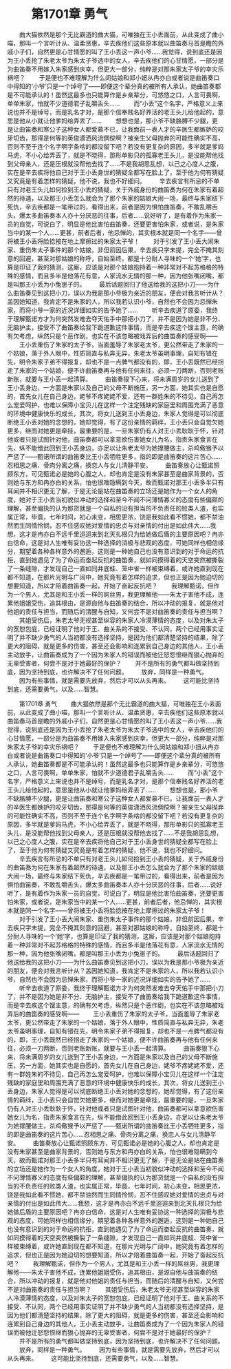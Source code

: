 # 　　第1701章 勇气
　　曲大猫依然是那个无比霸道的曲大猫，可唯独在王小丢面前，从此变成了曲小喵，那叫一个言听计从、温柔贤惠，辛去疾他们这些原本就以曲笛奏马首是瞻的外戚小子们，自然更是心甘情愿的叫了王小丢这一声小爷……我觉得，说到底还是因为王小丢抢了朱老太爷为朱太子爷选中的女人，辛去疾他们的心甘情愿，一部分是为曲笛奏不用嫁入朱家感到庆幸，但更大一部分，纯粹是对那朱家太子爷的幸灾乐祸吧？
　　于是便也不难理解为什么闵姑娘和郑小妞从冉亦白或者说是曲笛奏口中得知的‘小爷’只是一个绰号了——即便这个辈分真的被所有人承认，她曲笛奏都是不可能承认的！虽然这最多也只能算作是乡亲辈分，可悠悠之口，人言可畏啊，单单朱家，怕就不少道德君子乱嚼舌头……
　　而“小丢”这个名字，严格意义上来说也并不是绰号，而是乳名才对，是那个信奉贱名好养活的老王头儿给他起的，意思是他从小就让他爹妈给弄丢了……
　　想想也是，那小爷不缺胳膊不少腿，更是让曲笛奏和寒公子这种女人都爱慕不已，让我面前一表人才的辛医生都嫉妒的咬牙切齿，那得是何等的英俊潇洒风流倜傥啊？被亲生父母抛弃的可能性确实不高，否则不至于连个名字啊字条啥的都没留下吧？若没有更复杂的原因，多半就是爹妈马虎，不小心给弄丢了，就是不晓得，那形单影只的孤寡老王头儿，是没能帮他找到父母亲人，还是压根就没帮他去找了……不是我胡思乱想，以己之心度人之腹，实在是辛去疾将他自己对于王小丢身世的猜疑全都写在脸上了，至于他为何有猜疑又究竟是有着怎样的猜疑，他不说，我也不好细问。
　　辛去疾言有所忌的不单只有对老王头儿如何捡到王小丢的猜疑，关于外戚身份的曲笛奏为何在朱家有着超然的待遇，以及那王小丢怎么就会为了那个朱家的姑娘大闹一场，最终与朱家结下死仇，辛去疾都是一笔带过的，看得出来，前者是因为惧怕曲笛奏，不敢乱嚼舌头，爆太多曲笛奏本人亦十分厌恶的往事，后者……说好听了，是有着作为朱家一员的自觉，可说白了，明显是他比害怕曲笛奏，还要更害怕朱家，或者说，是朱家当中的某一个人……更甚，前者后者，他忌惮的，其实根本就是同一个名字——曾将被王小丢将脸捻按在地上摩擦过的朱家太子爷！
　　对于引发了王小丢大闹朱家、重伤朱太子事件的那个姑娘，非但前因后果，辛去疾只字未提，完全不掩其刻意的回避，甚至对那姑娘的称呼，自始至终，都是十分耐人寻味的一个‘她’字，也算是印证了我的猜测，这厮，应该是对那个姑娘抱持着一种非常对不起苏格格的特殊的感情，而且多半是他落花有意，人家流水无情的那一种，因为他张嘴闭嘴，都是叫那王小丢为小兔崽子的。
　　最后话题回归了他送给我的这把小刀——为什么曲笛奏见到这把小刀，误以为我是那小爷极为亲近的朋友，便会对我言听计从？盖因她知道，我肯定不是朱家的人，所以我若认识小爷，自然也不会因为忌惮朱家，而将小爷一家的近况详细如实的告予她了……
　　听辛去疾道了原委，我终于理解甄诺方才为何突然发难去夺天佑手中那把小刀了，并不是因为她是非不分、无脑护主，接受不了曲笛奏给我下跪道歉这件事情，而是辛去疾这个馊主意，的确有欠考虑，纵然只是个恶作剧，也实在不该忽略被戏弄后的曲笛奏的感受啊——
　　王小丢重伤了朱家的太子爷，当面羞辱了朱家老太爷，更公然带走了朱家的一个姑娘，落于外人眼中，性质简直与私奔无异，朱老太爷虽明事理，自知有错在先，明令朱家子弟不得报复，却也不是一点脾气都没有的，即，王小丢既然已经拐走了朱家的一个姑娘，便不许曲笛奏再与他有任何来往，必须一刀两断，否则老账新账，就要与王小丢一起清算。
　　曲笛奏狠下心来，将未满周岁的女儿送到了王小丢身边，一方面是朱家以及自己的父母不断施压，另一方面，她其实也是自愿的，首先女儿在自己身边，姥爷不疼姥姥不爱，还有一群姓朱的不待见，自己再怎么宠爱呵护，也难以保障小宝贝儿在这样一个注定残缺的家庭里和周围充满了恶意的环境中健康快乐的成长，其次，将女儿送到王小丢身边，朱家人觉得是可以彻底断绝王小丢对她的念想的，她却觉得，有了这份亲情的羁绊，王小丢只会自觉欠她更多，继而对她更是牵挂，最重要的是，一旦朱家仍有人对王小丢耿耿于怀，针对他或者只是试图针对他，曲笛奏都可以拿意欲伤害她女儿为名，指责朱家食言在先，纵不能借此回到王小丢身边，亦足以让朱老太爷为她撑腰做主，杀鸡儆猴予以严惩了——甄诺所谓的曲笛奏比王小丢牺牲更多，指的即是曲笛奏的这片苦心……忍相思之痛、骨肉分离之痛，换恋人与女儿清静平安。
　　曲笛奏放心让甄诺照顾东方，可见甄诺必是她的心腹之人，却也肯定是没有朱家甚至是曲家背景的，否则她与东方和冉亦白的关系，怕也很难隐瞒到今天，故而甄诺对那王小丢多半只有耳闻并不相识更无了解，于是无论是站在曲笛奏的立场还是她作为一个女人的角度，她对于王小丢当初貌似冲动的选择和至今不闻不问薄情寡义的态度有些偏颇的理解，甚至偏执的认为那货就是一个自私的没有担当的不负责任的败类人渣，也实属正常，毕竟，七年时间，初心未变，相思更浓，饶是我如此看不惯她，都不禁油然而生同情怜悯，忍不住感叹她对爱情的忠贞与对亲情的付出是如此伟大……我想，这才是冉亦白不远千里迢迢来到北天扎根只为给她做后盾的主要原因吧？冉亦白信命，这是对人生唯有妥协这一种选择的消极与悲观的态度，可她同样也相信缘分，期望着各种各样意外的邂逅，这则是一种她自己也没有意识到的对于命运的抗拒，直到她遇见了为了命运而奋起反抗的曲笛奏，就如同摸得着的天空突然被撕裂了一条缝隙，才发现自己一直如同井底蛙、笼中雀一样被束缚着，或许她直到现在都不知道，在那片光明与广阔中，她究竟有着怎样的追求，但也正是因为她迫切的想要知道，所以才陪着曲笛奏一起，开始了奋起反抗吧？
　　我理解甄诺，但作为一个男人，尤其是和王小丢一样的屌丝男，我更理解他——朱太子害他不成，连累他姐姐受伤，追其根由，是源自他与曲笛奏的结合，所以冲动的报复，就是他对他姐的责任与担当，而随后的清醒与自知，又何尝不是对曲笛奏的责任与担当啊？
　　其姐受伤后，朱老太爷无视甚至纵容的朱家人冷漠薄情的态度，以及对朱太子的宽恕包庇，已经证明了他对于王、曲关系的不接受、不认同，两个已经用事实证明了并不缺少勇气的人当初都没有选择坚持，是因为他们都清楚坚持的结果，除了更大的阻碍，就是更多的伤害，甚至还会影响和连累到自己身边的其他人，王小丢主动放手，让曲笛奏成为了一个因为朱家人的错误而被他迁怒怨恨继而狠心抛弃的无辜受害者，何尝不是对于她最好的保护？
　　并不是所有的勇气都叫做坚持到底，因为坚持到底，也许解决不了任何问题。
　　放弃，同样是一种勇气。
　　因为有些事情，就是需要先放弃，然后才可以从头再来。
　　这可能比坚持到底，还需要勇气，以及……智慧。

　　第1701章 勇气
　　曲大猫依然是那个无比霸道的曲大猫，可唯独在王小丢面前，从此变成了曲小喵，那叫一个言听计从、温柔贤惠，辛去疾他们这些原本就以曲笛奏马首是瞻的外戚小子们，自然更是心甘情愿的叫了王小丢这一声小爷……我觉得，说到底还是因为王小丢抢了朱老太爷为朱太子爷选中的女人，辛去疾他们的心甘情愿，一部分是为曲笛奏不用嫁入朱家感到庆幸，但更大一部分，纯粹是对那朱家太子爷的幸灾乐祸吧？
　　于是便也不难理解为什么闵姑娘和郑小妞从冉亦白或者说是曲笛奏口中得知的‘小爷’只是一个绰号了——即便这个辈分真的被所有人承认，她曲笛奏都是不可能承认的！虽然这最多也只能算作是乡亲辈分，可悠悠之口，人言可畏啊，单单朱家，怕就不少道德君子乱嚼舌头……
　　而“小丢”这个名字，严格意义上来说也并不是绰号，而是乳名才对，是那个信奉贱名好养活的老王头儿给他起的，意思是他从小就让他爹妈给弄丢了……
　　想想也是，那小爷不缺胳膊不少腿，更是让曲笛奏和寒公子这种女人都爱慕不已，让我面前一表人才的辛医生都嫉妒的咬牙切齿，那得是何等的英俊潇洒风流倜傥啊？被亲生父母抛弃的可能性确实不高，否则不至于连个名字啊字条啥的都没留下吧？若没有更复杂的原因，多半就是爹妈马虎，不小心给弄丢了，就是不晓得，那形单影只的孤寡老王头儿，是没能帮他找到父母亲人，还是压根就没帮他去找了……不是我胡思乱想，以己之心度人之腹，实在是辛去疾将他自己对于王小丢身世的猜疑全都写在脸上了，至于他为何有猜疑又究竟是有着怎样的猜疑，他不说，我也不好细问。
　　辛去疾言有所忌的不单只有对老王头儿如何捡到王小丢的猜疑，关于外戚身份的曲笛奏为何在朱家有着超然的待遇，以及那王小丢怎么就会为了那个朱家的姑娘大闹一场，最终与朱家结下死仇，辛去疾都是一笔带过的，看得出来，前者是因为惧怕曲笛奏，不敢乱嚼舌头，爆太多曲笛奏本人亦十分厌恶的往事，后者……说好听了，是有着作为朱家一员的自觉，可说白了，明显是他比害怕曲笛奏，还要更害怕朱家，或者说，是朱家当中的某一个人……更甚，前者后者，他忌惮的，其实根本就是同一个名字——曾将被王小丢将脸捻按在地上摩擦过的朱家太子爷！
　　对于引发了王小丢大闹朱家、重伤朱太子事件的那个姑娘，非但前因后果，辛去疾只字未提，完全不掩其刻意的回避，甚至对那姑娘的称呼，自始至终，都是十分耐人寻味的一个‘她’字，也算是印证了我的猜测，这厮，应该是对那个姑娘抱持着一种非常对不起苏格格的特殊的感情，而且多半是他落花有意，人家流水无情的那一种，因为他张嘴闭嘴，都是叫那王小丢为小兔崽子的。
　　最后话题回归了他送给我的这把小刀——为什么曲笛奏见到这把小刀，误以为我是那小爷极为亲近的朋友，便会对我言听计从？盖因她知道，我肯定不是朱家的人，所以我若认识小爷，自然也不会因为忌惮朱家，而将小爷一家的近况详细如实的告予她了……
　　听辛去疾道了原委，我终于理解甄诺方才为何突然发难去夺天佑手中那把小刀了，并不是因为她是非不分、无脑护主，接受不了曲笛奏给我下跪道歉这件事情，而是辛去疾这个馊主意，的确有欠考虑，纵然只是个恶作剧，也实在不该忽略被戏弄后的曲笛奏的感受啊——
　　王小丢重伤了朱家的太子爷，当面羞辱了朱家老太爷，更公然带走了朱家的一个姑娘，落于外人眼中，性质简直与私奔无异，朱老太爷虽明事理，自知有错在先，明令朱家子弟不得报复，却也不是一点脾气都没有的，即，王小丢既然已经拐走了朱家的一个姑娘，便不许曲笛奏再与他有任何来往，必须一刀两断，否则老账新账，就要与王小丢一起清算。
　　曲笛奏狠下心来，将未满周岁的女儿送到了王小丢身边，一方面是朱家以及自己的父母不断施压，另一方面，她其实也是自愿的，首先女儿在自己身边，姥爷不疼姥姥不爱，还有一群姓朱的不待见，自己再怎么宠爱呵护，也难以保障小宝贝儿在这样一个注定残缺的家庭里和周围充满了恶意的环境中健康快乐的成长，其次，将女儿送到王小丢身边，朱家人觉得是可以彻底断绝王小丢对她的念想的，她却觉得，有了这份亲情的羁绊，王小丢只会自觉欠她更多，继而对她更是牵挂，最重要的是，一旦朱家仍有人对王小丢耿耿于怀，针对他或者只是试图针对他，曲笛奏都可以拿意欲伤害她女儿为名，指责朱家食言在先，纵不能借此回到王小丢身边，亦足以让朱老太爷为她撑腰做主，杀鸡儆猴予以严惩了——甄诺所谓的曲笛奏比王小丢牺牲更多，指的即是曲笛奏的这片苦心……忍相思之痛、骨肉分离之痛，换恋人与女儿清静平安。
　　曲笛奏放心让甄诺照顾东方，可见甄诺必是她的心腹之人，却也肯定是没有朱家甚至是曲家背景的，否则她与东方和冉亦白的关系，怕也很难隐瞒到今天，故而甄诺对那王小丢多半只有耳闻并不相识更无了解，于是无论是站在曲笛奏的立场还是她作为一个女人的角度，她对于王小丢当初貌似冲动的选择和至今不闻不问薄情寡义的态度有些偏颇的理解，甚至偏执的认为那货就是一个自私的没有担当的不负责任的败类人渣，也实属正常，毕竟，七年时间，初心未变，相思更浓，饶是我如此看不惯她，都不禁油然而生同情怜悯，忍不住感叹她对爱情的忠贞与对亲情的付出是如此伟大……我想，这才是冉亦白不远千里迢迢来到北天扎根只为给她做后盾的主要原因吧？冉亦白信命，这是对人生唯有妥协这一种选择的消极与悲观的态度，可她同样也相信缘分，期望着各种各样意外的邂逅，这则是一种她自己也没有意识到的对于命运的抗拒，直到她遇见了为了命运而奋起反抗的曲笛奏，就如同摸得着的天空突然被撕裂了一条缝隙，才发现自己一直如同井底蛙、笼中雀一样被束缚着，或许她直到现在都不知道，在那片光明与广阔中，她究竟有着怎样的追求，但也正是因为她迫切的想要知道，所以才陪着曲笛奏一起，开始了奋起反抗吧？
　　我理解甄诺，但作为一个男人，尤其是和王小丢一样的屌丝男，我更理解他——朱太子害他不成，连累他姐姐受伤，追其根由，是源自他与曲笛奏的结合，所以冲动的报复，就是他对他姐的责任与担当，而随后的清醒与自知，又何尝不是对曲笛奏的责任与担当啊？
　　其姐受伤后，朱老太爷无视甚至纵容的朱家人冷漠薄情的态度，以及对朱太子的宽恕包庇，已经证明了他对于王、曲关系的不接受、不认同，两个已经用事实证明了并不缺少勇气的人当初都没有选择坚持，是因为他们都清楚坚持的结果，除了更大的阻碍，就是更多的伤害，甚至还会影响和连累到自己身边的其他人，王小丢主动放手，让曲笛奏成为了一个因为朱家人的错误而被他迁怒怨恨继而狠心抛弃的无辜受害者，何尝不是对于她最好的保护？
　　并不是所有的勇气都叫做坚持到底，因为坚持到底，也许解决不了任何问题。
　　放弃，同样是一种勇气。
　　因为有些事情，就是需要先放弃，然后才可以从头再来。
　　这可能比坚持到底，还需要勇气，以及……智慧。

